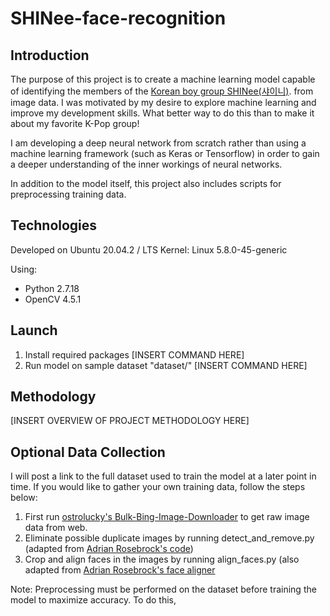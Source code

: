 # SHINee-face-recognition

## Introduction
The purpose of this project is to create a machine learning model capable of identifying the members of the [Korean boy group SHINee(샤이니)](https://youtu.be/7z62LsMQ-_g?t=98 "SHINee(샤이니)"). from image data.
I was motivated by my desire to explore machine learning and improve my development skills. What better way to do this than to make it about my favorite K-Pop group!

I am developing a deep neural network from scratch rather than using a machine learning framework (such as Keras or Tensorflow) in order to gain a deeper understanding of the inner workings of neural networks.

In addition to the model itself, this project also includes scripts for preprocessing training data. 


## Technologies
Developed on Ubuntu 20.04.2  /  LTS Kernel: Linux 5.8.0-45-generic

Using:
* Python 2.7.18
* OpenCV 4.5.1

## Launch

1. Install required packages [INSERT COMMAND HERE]
2. Run model on sample dataset "dataset/" [INSERT COMMAND HERE]

## Methodology
[INSERT OVERVIEW OF PROJECT METHODOLOGY HERE]

## Optional Data Collection
I will post a link to the full dataset used to train the model at a later point in time. If you would like to gather your own training data, follow the steps below:
1. First run [ostrolucky's Bulk-Bing-Image-Downloader](https://github.com/ostrolucky/Bulk-Bing-Image-downloader "Bulk-Bing-Image-Downloader") to get raw image data from web.
2. Eliminate possible duplicate images by running detect_and_remove.py (adapted from [Adrian Rosebrock's code](https://www.pyimagesearch.com/2020/04/20/detect-and-remove-duplicate-images-from-a-dataset-for-deep-learning/ "detect and remove duplicate images from a dataset")) 
3. Crop and align faces in the images by running align_faces.py (also adapted from [Adrian Rosebrock's face aligner](https://www.pyimagesearch.com/2017/05/22/face-alignment-with-opencv-and-python/ "face alignment")

Note: Preprocessing must be performed on the dataset before training the model to maximize accuracy. To do this, 
